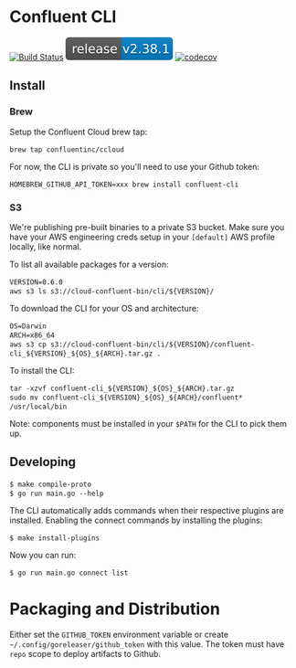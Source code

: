 # Confluent CLI

[![Build Status](https://semaphoreci.com/api/v1/projects/accef4bb-d1db-491f-b22e-0d438211c888/1992525/shields_badge.svg)](https://semaphoreci.com/confluent/cli)
![Release](release.svg)
[![codecov](https://codecov.io/gh/confluentinc/cli/branch/master/graph/badge.svg?token=67t1cdciLU)](https://codecov.io/gh/confluentinc/cli)

## Install

### Brew

Setup the Confluent Cloud brew tap:

    brew tap confluentinc/ccloud

For now, the CLI is private so you'll need to use your Github token:

    HOMEBREW_GITHUB_API_TOKEN=xxx brew install confluent-cli

### S3

We're publishing pre-built binaries to a private S3 bucket. Make sure you have your AWS
engineering creds setup in your `[default]` AWS profile locally, like normal.

To list all available packages for a version:

    VERSION=0.6.0
    aws s3 ls s3://cloud-confluent-bin/cli/${VERSION}/

To download the CLI for your OS and architecture:

    OS=Darwin
    ARCH=x86_64
    aws s3 cp s3://cloud-confluent-bin/cli/${VERSION}/confluent-cli_${VERSION}_${OS}_${ARCH}.tar.gz .

To install the CLI:

    tar -xzvf confluent-cli_${VERSION}_${OS}_${ARCH}.tar.gz
    sudo mv confluent-cli_${VERSION}_${OS}_${ARCH}/confluent* /usr/local/bin

Note: components must be installed in your `$PATH` for the CLI to pick them up.

## Developing

```
$ make compile-proto
$ go run main.go --help
```

The CLI automatically adds commands when their respective plugins are installed. Enabling the connect
commands by installing the plugins:

```
$ make install-plugins
```

Now you can run:

```
$ go run main.go connect list
```

# Packaging and Distribution

Either set the `GITHUB_TOKEN` environment variable or create `~/.config/goreleaser/github_token`
with this value. The token must have `repo` scope to deploy artifacts to Github.


